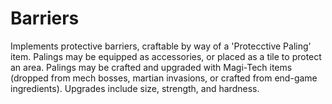 # Barriers

Implements protective barriers, craftable by way of a 'Protecctive Paling' item. Palings may be equipped as accessories, or placed as a tile to protect an area. Palings may be crafted and upgraded with Magi-Tech items (dropped from mech bosses, martian invasions, or crafted from end-game ingredients). Upgrades include size, strength, and hardness.
